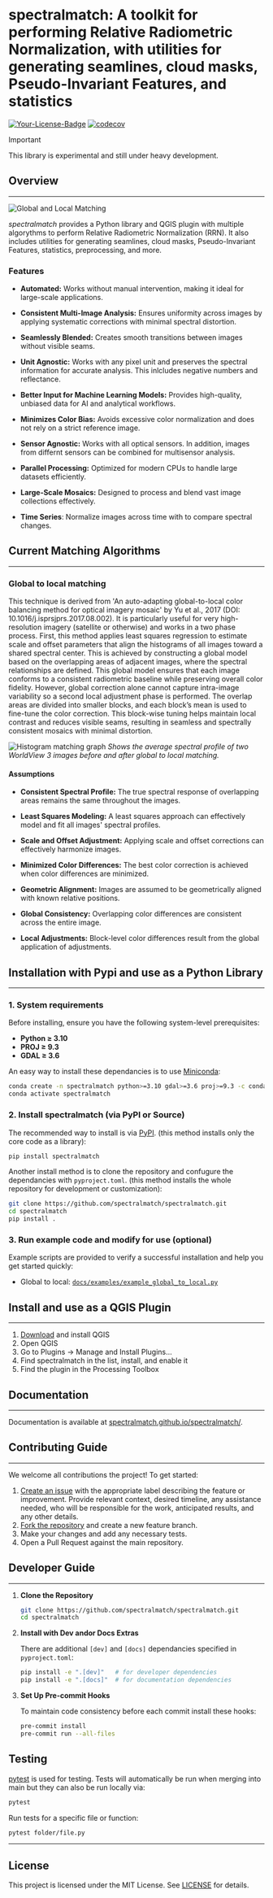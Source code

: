 # spectralmatch: A toolkit for performing Relative Radiometric Normalization, with utilities for generating seamlines, cloud masks, Pseudo-Invariant Features, and statistics

[![Your-License-Badge](https://img.shields.io/badge/License-MIT-green)](#)
[![codecov](https://codecov.io/gh/cankanoa/spatialmatch/graph/badge.svg?token=OKAM0BUUNS)](https://codecov.io/gh/cankanoa/spatialmatch)

> [!IMPORTANT]
> This library is experimental and still under heavy development.
 
## Overview

---

![Global and Local Matching](./images/spectralmatch.png)

*spectralmatch* provides a Python library and QGIS plugin with multiple algorythms to perform Relative Radiometric Normalization (RRN). It also includes utilities for generating seamlines, cloud masks, Pseudo-Invariant Features, statistics, preprocessing, and more.

### Features

- **Automated:** Works without manual intervention, making it ideal for large-scale applications.

- **Consistent Multi-Image Analysis:** Ensures uniformity across images by applying systematic corrections with minimal spectral distortion.

- **Seamlessly Blended:** Creates smooth transitions between images without visible seams.

- **Unit Agnostic:** Works with any pixel unit and preserves the spectral information for accurate analysis. This inlcludes negative numbers and reflectance.

- **Better Input for Machine Learning Models:** Provides high-quality, unbiased data for AI and analytical workflows.

- **Minimizes Color Bias:** Avoids excessive color normalization and does not rely on a strict reference image.

- **Sensor Agnostic:** Works with all optical sensors. In addition, images from differnt sensors can be combined for multisensor analysis.

- **Parallel Processing:** Optimized for modern CPUs to handle large datasets efficiently.

- **Large-Scale Mosaics:** Designed to process and blend vast image collections effectively.
- **Time Series**: Normalize images across time with to compare spectral changes.

## Current Matching Algorithms

---

### Global to local matching
This technique is derived from 'An auto-adapting global-to-local color balancing method for optical imagery mosaic' by Yu et al., 2017 (DOI: 10.1016/j.isprsjprs.2017.08.002). It is particularly useful for very high-resolution imagery (satellite or otherwise) and works in a two phase process.
First, this method applies least squares regression to estimate scale and offset parameters that align the histograms of all images toward a shared spectral center. This is achieved by constructing a global model based on the overlapping areas of adjacent images, where the spectral relationships are defined. This global model ensures that each image conforms to a consistent radiometric baseline while preserving overall color fidelity.
However, global correction alone cannot capture intra-image variability so a second local adjustment phase is performed. The overlap areas are divided into smaller blocks, and each block’s mean is used to fine-tune the color correction. This block-wise tuning helps maintain local contrast and reduces visible seams, resulting in seamless and spectrally consistent mosaics with minimal distortion.


![Histogram matching graph](./images/matching_histogram.png)
*Shows the average spectral profile of two WorldView 3 images before and after global to local matching.*

#### Assumptions

- **Consistent Spectral Profile:** The true spectral response of overlapping areas remains the same throughout the images.

- **Least Squares Modeling:** A least squares approach can effectively model and fit all images' spectral profiles.

- **Scale and Offset Adjustment:** Applying scale and offset corrections can effectively harmonize images.

- **Minimized Color Differences:** The best color correction is achieved when color differences are minimized.

- **Geometric Alignment:** Images are assumed to be geometrically aligned with known relative positions.

- **Global Consistency:** Overlapping color differences are consistent across the entire image.

- **Local Adjustments:** Block-level color differences result from the global application of adjustments.

## Installation with Pypi and use as a Python Library

---

### 1. System requirements
Before installing, ensure you have the following system-level prerequisites:

- **Python ≥ 3.10**  
- **PROJ ≥ 9.3**  
- **GDAL ≥ 3.6**

An easy way to install these dependancies is to use [Miniconda](https://www.anaconda.com/docs/getting-started/miniconda/install#quickstart-install-instructions):
```bash
conda create -n spectralmatch python>=3.10 gdal>=3.6 proj>=9.3 -c conda-forge
conda activate spectralmatch
```

### 2. Install spectralmatch (via PyPI or Source)

The recommended way to install is via [PyPI](https://pypi.org/). (this method installs only the core code as a library):

```bash
pip install spectralmatch
```


Another install method is to clone the repository and confugure the dependancies with `pyproject.toml`. (this method installs the whole repository for development or customization):

```bash
git clone https://github.com/spectralmatch/spectralmatch.git
cd spectralmatch
pip install .
```

### 3. Run example code and modify for use (optional)

Example scripts are provided to verify a successful installation and help you get started quickly:

 - Global to local: [`docs/examples/example_global_to_local.py`](docs/examples/example_global_to_local.py)

## Install and use as a QGIS Plugin

---

1. [Download](https://qgis.org/download/) and install QGIS
2.	Open QGIS
3.	Go to Plugins → Manage and Install Plugins…
4.	Find spectralmatch in the list, install, and enable it
5.	Find the plugin in the Processing Toolbox


## Documentation

---

Documentation is available at [spectralmatch.github.io/spectralmatch/](https://spectralmatch.github.io/spectralmatch/).

## Contributing Guide

---

We welcome all contributions the project! To get started:
1. [Create an issue](https://github.com/spectralmatch/spectralmatch/issues/new) with the appropriate label describing the feature or improvement. Provide relevant context, desired timeline, any assistance needed, who will be responsible for the work, anticipated results, and any other details.
2. [Fork the repository](https://github.com/spectralmatch/spectralmatch/fork) and create a new feature branch.
3. Make your changes and add any necessary tests.
4. Open a Pull Request against the main repository.

## Developer Guide

---

1. **Clone the Repository**  
   ```bash
   git clone https://github.com/spectralmatch/spectralmatch.git
   cd spectralmatch
   ```

2. **Install with Dev andor Docs Extras**

   There are additional `[dev]` and `[docs]` dependancies specified in `pyproject.toml`:

   ```bash
   pip install -e ".[dev]"   # for developer dependencies
   pip install -e ".[docs]"  # for documentation dependencies
   ```

3. **Set Up Pre-commit Hooks**

   To maintain code consistency before each commit install these hooks:

   ```bash
   pre-commit install
   pre-commit run --all-files
   ```

## Testing

[pytest](https://docs.pytest.org/) is used for testing. Tests will automatically be run when merging into main but they can also be run locally via:

```bash
pytest
```

Run tests for a specific file or function:

```bash
pytest folder/file.py
```

---

## License

This project is licensed under the MIT License. See [LICENSE](LICENSE.md) for details.